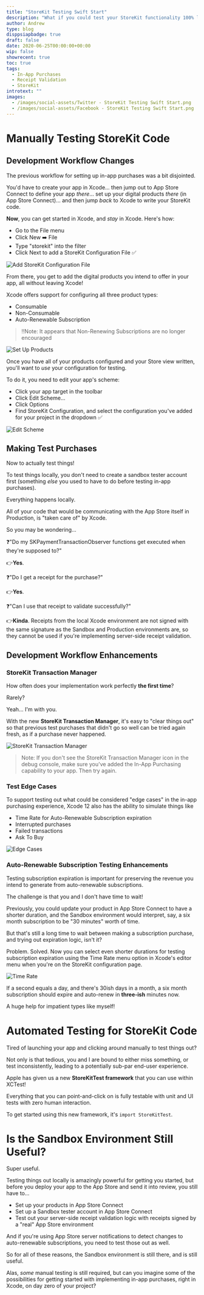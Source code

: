 ```yaml
---
title: "StoreKit Testing Swift Start"
description: "What if you could test your StoreKit functionality 100% locally while developing?  With StoreKit testing, now you can!"
author: Andrew
type: blog
disppsiapbadge: true
draft: false
date: 2020-06-25T00:00:00+00:00
wip: false
showrecent: true
toc: true
tags:
  - In-App Purchases
  - Receipt Validation
  - StoreKit
introtext: ""
images:
  - /images/social-assets/Twitter - StoreKit Testing Swift Start.png
  - /images/social-assets/Facebook - StoreKit Testing Swift Start.png
---
```


# Manually Testing StoreKit Code
## Development Workflow Changes

The previous workflow for setting up in-app purchases was a bit disjointed.

You'd have to create your app in Xcode... then jump out to App Store Connect to define your app *there*... set up your digital products *there* (in App Store Connect)... and then jump *back* to Xcode to write your StoreKit code.

**Now**, you can get started in Xcode, and *stay* in Xcode.  Here's how:

* Go to the File menu
* Click New ➡️ File
* Type "storekit" into the filter
* Click Next to add a StoreKit Configuration File ✅



![Add StoreKit Configuration File](add-storekit-configuration.gif)

From there, you get to add the digital products you intend to offer in your app, all without leaving Xcode!

Xcode offers support for configuring all three product types:

* Consumable
* Non-Consumable
* Auto-Renewable Subscription

>‼️Note: It appears that Non-Renewing Subscriptions are no longer encouraged

![Set Up Products](set-up-products.png)

Once you have all of your products configured and your Store view written, you'll want to *use* your configuration for testing.

To do it, you need to edit your app's scheme:

* Click your app target in the toolbar
* Click Edit Scheme...
* Click Options
* Find StoreKit Configuration, and select the configuration you've added for your project in the dropdown ✅

![Edit Scheme](edit-scheme.gif)

## Making Test Purchases
Now to actually test things!

To test things locally, you don't need to create a sandbox tester account first (something *else* you used to have to do before testing in-app purchases).

Everything happens locally.  

All of your code that would be communicating with the App Store itself in Production, is "taken care of" by Xcode.  

So you may be wondering... 

❓"Do my SKPaymentTransactionObserver functions get executed when they're supposed to?"

👉**Yes**.

❓"Do I get a receipt for the purchase?"

👉**Yes**.

❓"Can I use that receipt to validate successfully?"

👉**Kinda**. Receipts from the local Xcode environment are not signed with the same signature as the Sandbox and Production environments are, so they cannot be used if you're implementing server-side receipt validation.

## Development Workflow Enhancements

### StoreKit Transaction Manager
How often does your implementation work perfectly **the first time**?  

Rarely?  

Yeah... I'm with you.  

With the new **StoreKit Transaction Manager**, it's easy to "clear things out" so that previous test purchases that didn't go so well can be tried again fresh, as if a purchase never happened.

![StoreKit Transaction Manager](storekit-transaction-manager.gif)

>Note: If you don't see the StoreKit Transaction Manager icon in the debug console, make sure you've added the In-App Purchasing capability to your app.  Then try again.

### Test Edge Cases
To support testing out what could be considered "edge cases" in the in-app purchasing experience, Xcode 12 also has the ability to simulate things like

* Time Rate for Auto-Renewable Subscription expiration
* Interrupted purchases
* Failed transactions
* Ask To Buy

![Edge Cases](edge-cases.png)

### Auto-Renewable Subscription Testing Enhancements
Testing subscription expiration is important for preserving the revenue you intend to generate from auto-renewable subscriptions.

The challenge is that you and I don't have time to wait!

Previously, you could update your product in App Store Connect to have a shorter duration, and the Sandbox environment would interpret, say, a six month subscription to be "30 minutes" worth of time.

But that's still a long time to wait between making a subscription purchase, and trying out expiration logic, isn't it?

Problem. Solved.  Now you can select even shorter durations for testing subscription expiration using the Time Rate menu option in Xcode's editor menu when you're on the StoreKit configuration page.

![Time Rate](time-rate.png)

If a second equals a day, and there's 30ish days in a month, a six month subscription should expire and auto-renew in **three-ish** minutes now.

A huge help for impatient types like myself!

# Automated Testing for StoreKit Code
Tired of launching your app and clicking around manually to test things out?

Not only is that tedious, you and I are bound to either miss something, or test inconsistently, leading to a potentially sub-par end-user experience.

Apple has given us a new **StoreKitTest framework** that you can use within XCTest!

Everything that you can point-and-click on is fully testable with unit and UI tests with zero human interaction.

To get started using this new framework, it's `import StoreKitTest`.

# Is the Sandbox Environment Still Useful?
Super useful.

Testing things out locally is amazingly powerful for getting you started, but before you deploy your app to the App Store and send it into review, you still have to...

* Set up your products in App Store Connect
* Set up a Sandbox tester account in App Store Connect
* Test out your server-side receipt validation logic with receipts signed by a "real" App Store environment

And if you're using App Store server notifications to detect changes to auto-renewable subscriptions, you need to test those out as well.

So for all of these reasons, the Sandbox environment is still there, and is still useful.

Alas, *some* manual testing is still required, but can you imagine some of the possibilities for getting started with implementing in-app purchases, right in Xcode, on day zero of your project?